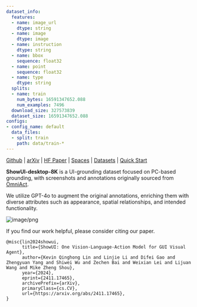 ```yaml
---
dataset_info:
  features:
  - name: image_url
    dtype: string
  - name: image
    dtype: image
  - name: instruction
    dtype: string
  - name: bbox
    sequence: float32
  - name: point
    sequence: float32
  - name: type
    dtype: string
  splits:
  - name: train
    num_bytes: 16591347652.088
    num_examples: 7496
  download_size: 327573839
  dataset_size: 16591347652.088
configs:
- config_name: default
  data_files:
  - split: train
    path: data/train-*
---
```


[Github](https://github.com/showlab/ShowUI/tree/main) | [arXiv](https://arxiv.org/abs/2411.17465) | [HF Paper](https://huggingface.co/papers/2411.17465) | [Spaces](https://huggingface.co/spaces/showlab/ShowUI) | [Datasets](https://huggingface.co/datasets/showlab/ShowUI-desktop-8K) | [Quick Start](https://huggingface.co/showlab/ShowUI-2B) 

**ShowUI-desktop-8K** is a UI-grounding dataset focused on PC-based grounding, with screenshots and annotations originally sourced from [OmniAct](https://huggingface.co/datasets/Writer/omniact). 

We utilize GPT-4o to augment the original annotations, enriching them with diverse attributes such as appearance, spatial relationships, and intended functionality.

![image/png](https://cdn-uploads.huggingface.co/production/uploads/64440be5af034cdfd69ca3a7/t6dZzpBdiDTHDxlke4Eva.png)

If you find our work helpful, please consider citing our paper.

```
@misc{lin2024showui,
      title={ShowUI: One Vision-Language-Action Model for GUI Visual Agent}, 
      author={Kevin Qinghong Lin and Linjie Li and Difei Gao and Zhengyuan Yang and Shiwei Wu and Zechen Bai and Weixian Lei and Lijuan Wang and Mike Zheng Shou},
      year={2024},
      eprint={2411.17465},
      archivePrefix={arXiv},
      primaryClass={cs.CV},
      url={https://arxiv.org/abs/2411.17465}, 
}
```